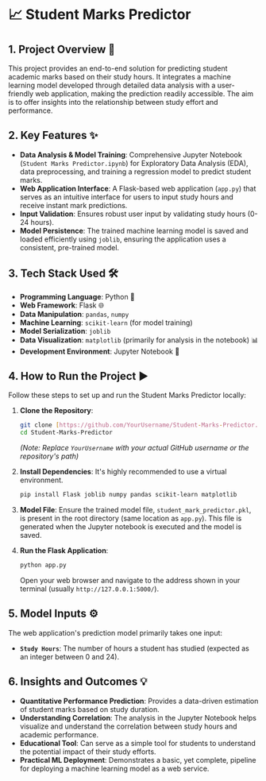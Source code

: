 # 📈 Student Marks Predictor

## 1. Project Overview 🎯

This project provides an end-to-end solution for predicting student academic marks based on their study hours. It integrates a machine learning model developed through detailed data analysis with a user-friendly web application, making the prediction readily accessible. The aim is to offer insights into the relationship between study effort and performance.

## 2. Key Features ✨

* **Data Analysis & Model Training**: Comprehensive Jupyter Notebook (`Student Marks Predictor.ipynb`) for Exploratory Data Analysis (EDA), data preprocessing, and training a regression model to predict student marks.
* **Web Application Interface**: A Flask-based web application (`app.py`) that serves as an intuitive interface for users to input study hours and receive instant mark predictions.
* **Input Validation**: Ensures robust user input by validating study hours (0-24 hours).
* **Model Persistence**: The trained machine learning model is saved and loaded efficiently using `joblib`, ensuring the application uses a consistent, pre-trained model.

## 3. Tech Stack Used 🛠️

* **Programming Language**: Python 🐍
* **Web Framework**: Flask 🌐
* **Data Manipulation**: `pandas`, `numpy`
* **Machine Learning**: `scikit-learn` (for model training)
* **Model Serialization**: `joblib`
* **Data Visualization**: `matplotlib` (primarily for analysis in the notebook) 📊
* **Development Environment**: Jupyter Notebook 📓

## 4. How to Run the Project ▶️

Follow these steps to set up and run the Student Marks Predictor locally:

1.  **Clone the Repository**:
    ```bash
    git clone [https://github.com/YourUsername/Student-Marks-Predictor.git](https://github.com/YourUsername/Student-Marks-Predictor.git)
    cd Student-Marks-Predictor
    ```
    *(Note: Replace `YourUsername` with your actual GitHub username or the repository's path)*

2.  **Install Dependencies**:
    It's highly recommended to use a virtual environment.
    ```bash
    pip install Flask joblib numpy pandas scikit-learn matplotlib
    ```

3.  **Model File**:
    Ensure the trained model file, `student_mark_predictor.pkl`, is present in the root directory (same location as `app.py`). This file is generated when the Jupyter notebook is executed and the model is saved.

4.  **Run the Flask Application**:
    ```bash
    python app.py
    ```
    Open your web browser and navigate to the address shown in your terminal (usually `http://127.0.0.1:5000/`).

## 5. Model Inputs ⚙️

The web application's prediction model primarily takes one input:

* **`Study Hours`**: The number of hours a student has studied (expected as an integer between 0 and 24).

## 6. Insights and Outcomes 💡

* **Quantitative Performance Prediction**: Provides a data-driven estimation of student marks based on study duration.
* **Understanding Correlation**: The analysis in the Jupyter Notebook helps visualize and understand the correlation between study hours and academic performance.
* **Educational Tool**: Can serve as a simple tool for students to understand the potential impact of their study efforts.
* **Practical ML Deployment**: Demonstrates a basic, yet complete, pipeline for deploying a machine learning model as a web service.
